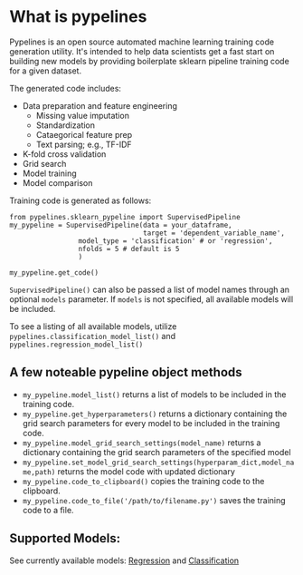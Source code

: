 # What is pypelines
Pypelines is an open source automated machine learning training code generation utility.  It's intended to help data scientists get a fast start on building new models by providing boilerplate sklearn pipeline training code for a given dataset.

The generated code includes:
- Data preparation and feature engineering
	- Missing value imputation
	- Standardization
	- Cataegorical feature prep
	- Text parsing; e.g., TF-IDF
- K-fold cross validation
- Grid search
- Model training
- Model comparison

Training code is generated as follows:
```
from pypelines.sklearn_pypeline import SupervisedPipeline
my_pypeline = SupervisedPipeline(data = your_dataframe,
                                 target = 'dependent_variable_name', 
				 model_type = 'classification' # or 'regression', 
				 nfolds = 5 # default is 5
				 )

my_pypeline.get_code()
```

`SupervisedPipeline()` can also be passed a list of model names through an optional `models` parameter.  If `models` is not specified, all available models will be included.

To see a listing of all available models, utilize `pypelines.classification_model_list()` and `pypelines.regression_model_list()`

## A few noteable pypeline object methods
- `my_pypeline.model_list()` returns a list of models to be included in the training code.
- `my_pypeline.get_hyperparameters()` returns a dictionary containing the grid search parameters for every model to be included in the training code.
- `my_pypeline.model_grid_search_settings(model_name)` returns a dictionary containing the grid search parameters of the specified model
- `my_pypeline.set_model_grid_search_settings(hyperparam_dict,model_name,path)` returns the model code with updated dictionary
- `my_pypeline.code_to_clipboard()` copies the training code to the clipboard.
- `my_pypeline.code_to_file('/path/to/filename.py')` saves the training code to a file.

## Supported Models:
See currently available models: [Regression](https://github.com/Zerve-AI/pypelines/blob/master/pypelines/sklearn/regression/) and [Classification](https://github.com/Zerve-AI/pypelines/blob/master/pypelines/sklearn/classification/)

